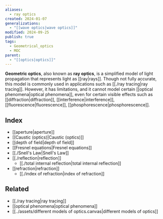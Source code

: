 ```yaml
---
aliases:
  - ray optics
created: 2024-01-07
generalizations:
  - "[[wave optics|wave optics]]"
modified: 2024-09-25
publish: true
tags:
  - Geometrical_optics
  - MOC
parent:
  - "[[optics|optics]]"
---
```

**Geometric optics**, also known as **ray optics**, is a simplified model of light propagation that represents light as [[ray|rays]]. Though not fully accurate, this model is commonly used in applications such as [[./ray tracing|ray tracing]]. However, it has limitations, and it cannot model certain [[optical phenomena|optical phenomena]], even for certain visible effects such as [[diffraction|diffraction]], [[interference|interference]], [[fluorescence|fluorescence]], [[phosphorescence|phosphorescence]].
## Index
- [[aperture|aperture]]
- [[Caustic (optics)|Caustic (optics)]]
- [[depth of field|depth of field]]
- [[Fresnel equations|Fresnel equations]]
 - [[./Snell's Law|Snell's Law]]
- [[./reflection|reflection]]
  - [[./total internal reflection|total internal reflection]]
- [[refraction|refraction]]
  - [[./index of refraction|index of refraction]]

## Related
- [[./ray tracing|ray tracing]]
- [[optical phenomena|optical phenomena]]
- [[../assets/different models of optics.canvas|different models of optics]]
